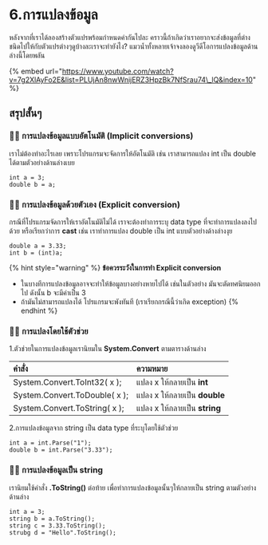 # 6.การแปลงข้อมูล

หลังจากที่เราได้ลองสร้างตัวแปรพร้อมกำหนดค่ากันไปละ คราวนี้ถ้าเกิดว่าเราอยากจะส่งข้อมูลที่ต่างชนิดไปให้กับตัวแปรต่างๆดูบ้างละเราจะทำยังไง? แมวน้ำทั้งหลายเจ้าจงลองดูวีดีโอการแปลงข้อมูลด้านล่างนี้โดยพลัน

{% embed url="https://www.youtube.com/watch?v=7g2XlAyFo2E&list=PLUjAn8nwWnijERZ3HpzBk7NfSrau74\_lQ&index=10" %}

## สรุปสั้นๆ

### 👨‍🚀 การแปลงข้อมูลแบบอัตโนมัติ \(Implicit conversions\)

เราไม่ต้องทำอะไรเลย เพราะโปรแกรมจะจัดการให้อัตโนมัติ เช่น เราสามารถแปลง int เป็น double ได้ตามตัวอย่างด้านล่างเบย

```text
int a = 3;
double b = a;
```

### 👨‍🚀 การแปลงข้อมูลด้วยตัวเอง \(Explicit conversion\)

กรณีที่โปรแกรมจัดการให้เราอัตโนมัติไม่ได้ เราจะต้องทำการระบุ data type ที่จะทำการแปลงลงไปด้วย หรือเรียกว่าการ **cast** เช่น เราทำการแปลง double เป็น int แบบตัวอย่างด้างล่างงุย

```text
double a = 3.33;
int b = (int)a;
```

{% hint style="warning" %}
**ข้อควรระวังในการทำ Explicit conversion**

* ในบางทีการแปลงข้อมูลอาจจะทำให้ข้อมูลบางอย่างหายไปได้ เช่นในตัวอย่าง มันจะตัดทศนิยมออกไป ดังนั้น b จะมีค่าเป็น 3
* ถ้ามันไม่สามารถแปลงได้ โปรแกรมจะพังทันที \(เราเรียกกรณีนี้ว่าเกิด exception\)
{% endhint %}

### 👨‍🚀 การแปลงโดยใช้ตัวช่วย

1.ตัวช่วยในการแปลงข้อมูลเรานิยมใน **System.Convert** ตามตารางด้านล่าง

| คำสั่ง | ความหมาย |
| :--- | :--- |
| System.Convert.ToInt32\( x \); | แปลง x ให้กลายเป็น **int** |
| System.Convert.ToDouble\( x \); | แปลง x ให้กลายเป็น **double** |
| System.Convert.ToString\( x \); | แปลง x ให้กลายเป็น **string** |

 2.การแปลงข้อมูลจาก string เป็น data type ที่ระบุโดยใช้ตัวช่วย

```text
int a = int.Parse("1");
double b = int.Parse("3.33");
```

### 👨‍🚀 การแปลงข้อมูลเป็น string

เรานิยมใช้คำสั่ง **.ToString\(\)** ต่อท้าย เพื่อทำการแปลงข้อมูลนั้นๆให้กลายเป็น string ตามตัวอย่างด้านล่าง

```text
int a = 3;
string b = a.ToString();
string c = 3.33.ToString();
strubg d = "Hello".ToString();
```

